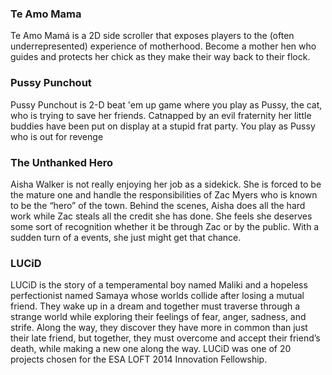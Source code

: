 ### Te Amo Mama

  Te Amo Mamá is a 2D side scroller that exposes players to the (often underrepresented) experience of motherhood. Become a mother hen who guides and protects her chick as they make their way back to their flock. 

### Pussy Punchout

  Pussy Punchout is 2-D beat 'em up game where you play as Pussy, the cat, who is trying to save her friends. Catnapped by an evil fraternity her little buddies have been put on display at a stupid frat party. You play as Pussy who is out for revenge

### The Unthanked Hero

  Aisha Walker is not really enjoying her job as a sidekick. She is forced to be the mature one and handle the responsibilities of Zac Myers who is known to be the “hero” of the town. Behind the scenes, Aisha does all the hard work while Zac steals all the credit she has done. She feels she deserves some sort of recognition whether it be through Zac or by the public. With a sudden turn of a events, she just might get that chance.

### LUCiD

  LUCiD is the story of a temperamental boy named Maliki and a hopeless perfectionist named Samaya whose worlds collide after losing a mutual friend. They wake up in a dream and together must traverse through a strange world while exploring their feelings of fear, anger, sadness, and strife. Along the way, they discover they have more in common than just their late friend, but together, they must overcome and accept their friend’s death, while making a new one along the way. LUCiD was one of 20 projects chosen for the ESA LOFT 2014 Innovation Fellowship.
